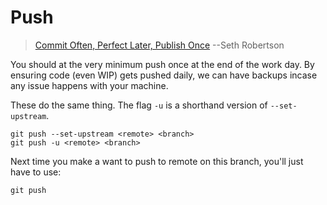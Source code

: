 # Push

> [Commit Often, Perfect Later, Publish Once](https://sethrobertson.github.io/GitBestPractices/)
> --Seth Robertson

You should at the very minimum push once at the end of the work day. By ensuring code (even WIP) gets pushed daily, we can have backups incase any issue happens with your machine.

These do the same thing. The flag `-u` is a shorthand version of `--set-upstream`.

<!-- prettier-ignore-start -->
```
git push --set-upstream <remote> <branch>
git push -u <remote> <branch>
```
<!-- prettier-ignore-end -->

Next time you make a want to push to remote on this branch, you'll just have to use:

<!-- prettier-ignore-start -->
```
git push
```
<!-- prettier-ignore-end -->
